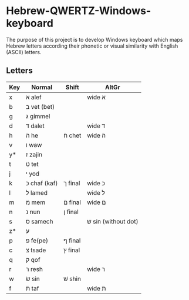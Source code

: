 # Hebrew-QWERTZ-Windows-keyboard
The purpose of this project is to develop Windows keyboard which maps Hebrew letters according their phonetic or visual similarity with English (ASCII) letters.
## Letters

|Key   |Normal|Shift |AltGr |
|----- |------|------|------|
|x|א alef||wide ﬡ|
|b|ב vet (bet)|||
|g|ג gimmel|||
|d|ד dalet||wide ﬢ|
|h|ה he|ח chet|wide ﬣ|
|v|ו waw|||
|y*|ז zajin|||
|t|ט tet|||
|j|י yod|||
|k|כ chaf (kaf)|ך final|wide ﬤ|
|l|ל lamed||wide ﬥ|
|m|מ mem|ם final|wide ﬦ|
|n|נ nun|ן final||
|s|ס samech||ש sin (without dot)|
|z*|ע|||
|p|פ fe(pe)|ף final||
|c|צ tsade|ץ final||
|q|ק qof|||
|r|ר resh||wide ﬧ|
|w|שׂ sin|שׁ shin||
|f|ת taf||wide ﬨ|

